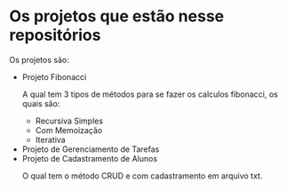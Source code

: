 <h1>Os projetos que estão nesse repositórios</h1>
<p>Os projetos são:</p>
<ul>
  <li>Projeto Fibonacci</li>
  <p>A qual tem 3 tipos de métodos para se fazer os calculos fibonacci, os quais são:</p>
  <ul>
    <li>Recursiva Simples</li>
    <li>Com Memoização</li>
    <li>Iterativa</li>
  </ul>
  <li>Projeto de Gerenciamento de Tarefas</li>
  

  <li>Projeto de Cadastramento de Alunos</li>
  <p>O qual tem o método CRUD e com cadastramento em arquivo txt. </p>
</ul>
